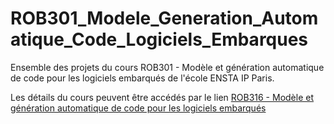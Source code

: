 # ROB301_Modele_Generation_Automatique_Code_Logiciels_Embarques

Ensemble des projets du cours ROB301 - Modèle et génération automatique de code pour les logiciels embarqués de l'école ENSTA IP Paris.

Les détails du cours peuvent être accédés par le lien [ROB316 - 
Modèle et génération automatique de code pour les logiciels embarqués](https://perso.ensta-paris.fr/~chapoutot/models1617/)
